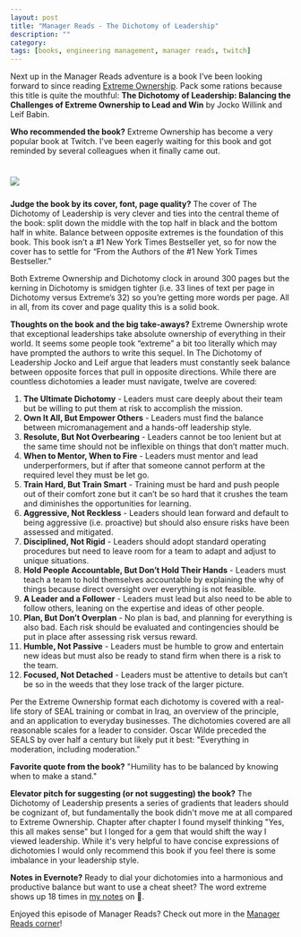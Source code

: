 ```yaml
---
layout: post
title: "Manager Reads - The Dichotomy of Leadership"
description: ""
category: 
tags: [books, engineering management, manager reads, twitch]
---
```


Next up in the Manager Reads adventure is a book I’ve been looking forward to since reading [Extreme Ownership][3]. Pack some rations because this title is quite the mouthful: **The Dichotomy of Leadership: Balancing the Challenges of Extreme Ownership to Lead and Win** by Jocko Willink and Leif Babin.

**Who recommended the book?** Extreme Ownership has become a very popular book at Twitch. I’ve been eagerly waiting for this book and got reminded by several colleagues when it finally came out. 

<div>
    <img class="rounded-corners" style="max-width: 360px; border: 1px; margin-top: 24px;" src="{{ site.images2018 }}/12-22/dichotomy-leadership.png"/>
    <p class="caption-text" style="line-height: 1.5em; margin-bottom: 24px;"><strong></strong></p>
</div>

**Judge the book by its cover, font, page quality?** The cover of The Dichotomy of Leadership is very clever and ties into the central theme of the book: split down the middle with the top half in black and the bottom half in white. Balance between opposite extremes is the foundation of this book. This book isn’t a #1 New York Times Bestseller yet, so for now the cover has to settle for “From the Authors of the #1 New York Times Bestseller.”

Both Extreme Ownership and Dichotomy clock in around 300 pages but the kerning in Dichotomy is smidgen tighter (i.e. 33 lines of text per page in Dichotomy versus Extreme’s 32) so you’re getting more words per page. All in all, from its cover and page quality this is a solid book.

**Thoughts on the book and the big take-aways?** Extreme Ownership wrote that exceptional leaderships take absolute ownership of everything in their world. It seems some people took “extreme” a bit too literally which may have prompted the authors to write this sequel. In The Dichotomy of Leadership Jocko and Leif argue that leaders must constantly seek balance between opposite forces that pull in opposite directions. While there are countless dichotomies a leader must navigate, twelve are covered:

1. **The Ultimate Dichotomy** - Leaders must care deeply about their team but be willing to put them at risk to accomplish the mission.
1. **Own It All, But Empower Others** - Leaders must find the balance between micromanagement and a hands-off leadership style.
1. **Resolute, But Not Overbearing** - Leaders cannot be too lenient but at the same time should not be inflexible on things that don’t matter much.
1. **When to Mentor, When to Fire** - Leaders must mentor and lead underperformers, but if after that someone cannot perform at the required level they must be let go.
1. **Train Hard, But Train Smart** - Training must be hard and push people out of their comfort zone but it can’t be so hard that it crushes the team and diminishes the opportunities for learning.
1. **Aggressive, Not Reckless** -  Leaders should lean forward and default to being aggressive (i.e. proactive) but should also ensure risks have been assessed and mitigated.
1. **Disciplined, Not Rigid** - Leaders should adopt standard operating procedures but need to leave room for a team to adapt and adjust to unique situations.
1. **Hold People Accountable, But Don’t Hold Their Hands** - Leaders must teach a team to hold themselves accountable by explaining the why of things because direct oversight over everything is not feasible.
1. **A Leader and a Follower** - Leaders must lead but also need to be able to follow others, leaning on the expertise and ideas of other people.
1. **Plan, But Don’t Overplan** - No plan is bad, and planning for everything is also bad. Each risk should be evaluated and contingencies should be put in place after assessing risk versus reward.
1. **Humble, Not Passive** - Leaders must be humble to grow and entertain new ideas but must also be ready to stand firm when there is a risk to the team.
1. **Focused, Not Detached** - Leaders must be attentive to details but can’t be so in the weeds that they lose track of the larger picture.

Per the Extreme Ownership format each dichotomy is covered with a real-life story of SEAL training or combat in Iraq, an overview of the principle, and an application to everyday businesses. The dichotomies covered are all reasonable scales for a leader to consider. Oscar Wilde preceded the SEALS by over half a century but likely put it best: "Everything in moderation, including moderation."

**Favorite quote from the book?** "Humility has to be balanced by knowing when to make a stand."

**Elevator pitch for suggesting (or not suggesting) the book?** The Dichotomy of Leadership presents a series of gradients that leaders should be cognizant of, but fundamentally the book didn't move me at all compared to Extreme Ownership. Chapter after chapter I found myself thinking "Yes, this all makes sense" but I longed for a gem that would shift the way I viewed leadership. While it's very helpful to have concise expressions of dichotomies I would only recommend this book if you feel there is some imbalance in your leadership style.

**Notes in Evernote?** Ready to dial your dichotomies into a harmonious and productive balance but want to use a cheat sheet? The word extreme shows up 18 times in [my notes][1] on 🐘.

Enjoyed this episode of Manager Reads? Check out more in the [Manager Reads corner][2]!

[1]: https://www.evernote.com/l/AOS0Ncd3_1hNi79GZrl3_ICAzZcJIkvkSfQ
[2]: {{site.base_url}}/archive/#manager+reads
[3]: {{site.base_url}}/2018/09/12/manager-reads-extreme-ownership/